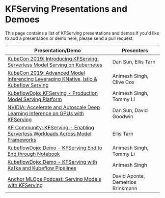 # KFServing Presentations and Demoes

This page contains a list of KFServing presentations and demos.If you'd like to add a presentation or demo here, please send a pull request.

| Presentation/Demo | Presenters |
| ------------ | ------- |
| [KubeCon 2019: Introducing KFServing: Serverless Model Serving on Kubernetes](https://www.youtube.com/watch?v=saMkA4fIOH8) |Dan Sun, Ellis Tarn|
| [KubeCon 2019: Advanced Model Inferencing Leveraging KNative, Istio & Kubeflow Serving](https://www.youtube.com/watch?v=YaGASyU88dQ) | Animesh Singh, Clive Cox|
| [KubeflowDojo: KFServing - Production Model Serving Platform](https://www.youtube.com/watch?v=VN2htoRSUzY) |Animesh Singh, Tommy Li|
| [NVIDIA: Accelerate and Autoscale Deep Learning Inference on GPUs with KFServing](https://developer.nvidia.com/gtc/2020/video/s22459-vid) | Dan Sun, David Goodwin|
| [KF Community: KFServing - Enabling Serverless Workloads Across Model Frameworks](https://www.youtube.com/watch?v=hGIvlFADMhU) |Ellis Tarn|
| [KubeflowDojo: Demo - KFServing End to End through Notebook](https://www.youtube.com/watch?v=xg5ar6vSAXY) |Animesh Singh, Tommy Li|
| [KubeflowDojo: Demo - KFServing with Kafka and Kubeflow Pipelines](https://www.youtube.com/watch?v=sVs6gFUddII) |Animesh Singh|
| [Anchor MLOps Podcast: Serving Models with KFServing](https://anchor.fm/mlops/episodes/MLOps-Coffee-Sessions-1-Serving-Models-with-Kubeflow-efbht0) | David Aponte, Demetrios Brinkmann|

